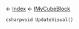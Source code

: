 ← [Index](Api-Index) ← [IMyCubeBlock](VRage.Game.ModAPI.Ingame.IMyCubeBlock)

```csharpvoid UpdateVisual()```